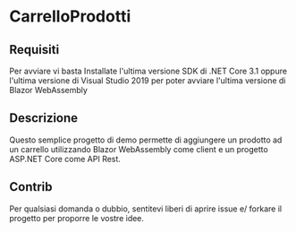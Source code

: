 # CarrelloProdotti

## Requisiti
Per avviare vi basta Installate l'ultima versione SDK di .NET Core 3.1 oppure l'ultima versione di Visual Studio 2019 per poter avviare l'ultima versione di Blazor WebAssembly

## Descrizione
Questo semplice progetto di demo permette di aggiungere un prodotto ad un carrello utilizzando Blazor WebAssembly come client e un progetto ASP.NET Core come API Rest.

## Contrib
Per qualsiasi domanda o dubbio, sentitevi liberi di aprire issue e/ forkare il progetto per proporre le vostre idee.